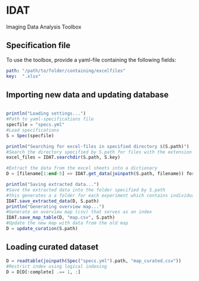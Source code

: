 # IDAT
Imaging Data Analysis Toolbox

## Specification file
To use the toolbox, provide a yaml-file containing the following fields:
```yaml
path: "/path/to/folder/containing/excelfiles"
key:  ".xlsx"
```

## Importing new data and updating database

```julia

println("Loading settings...")
#Path to yaml-specifications file
specfile = "specs.yml"
#Load specifications
S = Spec(specfile)

println("Searching for excel-files in specified directory $(S.path)")
#Search the directory specified by S.path for files with the extension S.key
excel_files = IDAT.searchdir(S.path, S.key)

#Extract the data from the excel sheets into a dictionary
D = [filename[1:end-5] => IDAT.get_data(joinpath(S.path, filename)) for filename in excel_files];

println("Saving extracted data...")
#Save the extracted data into the folder specified by S.path
#this generates a a folder for each experiment which contains individual csv-files for each cell
IDAT.save_extracted_data(D, S.path)
println("Generating overview map...")
#Generate an overview map (csv) that serves as an index
IDAT.save_map_table(D, "map.csv", S.path)
#Update the new map with data from the old map
D = update_curation(S.path)
```

## Loading curated dataset

```julia
D = readtable(joinpath(Spec("specs.yml").path, "map_curated.csv"))
#Restrict index using logical indexing
D = D[D[:complete] .== 1, :]
```
